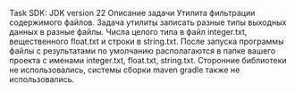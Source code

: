 T a s k 
SDK: JDK version 22 
Описание задачи
Утилита фильтрации содержимого файлов.
Задача утилиты записать разные типы выходных данных в разные файлы. Числа целого типа в файл integer.txt, вещественного float.txt и строки в string.txt. После запуска программы файлы с результатами по умолчанию располагаются в папке вашего проекта с именами integer.txt, float.txt, string.txt.
Сторонние библиотеки не использовались, системы сборки maven gradle также не использовались.  
